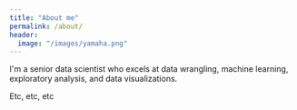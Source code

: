 ```yaml
---
title: "About me"
permalink: /about/
header:
  image: "/images/yamaha.png"
---
```


I'm a senior data scientist who excels at data wrangling, machine learning, exploratory analysis, and data visualizations.

Etc, etc, etc
